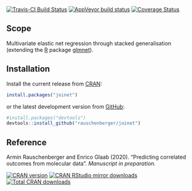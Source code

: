
<!-- Modify xxx.Rmd, not xxx.md! -->

[![Travis-CI Build
Status](https://travis-ci.org/rauschenberger/joinet.svg)](https://travis-ci.org/rauschenberger/joinet)
[![AppVeyor build
status](https://ci.appveyor.com/api/projects/status/github/rauschenberger/joinet?svg=true)](https://ci.appveyor.com/project/rauschenberger/joinet)
[![Coverage
Status](https://codecov.io/github/rauschenberger/joinet/coverage.svg?branch=master)](https://codecov.io/github/rauschenberger/joinet)

## Scope

Multivariate elastic net regression through stacked generalisation
(extending the [R](https://cran.r-project.org) package
[glmnet](https://CRAN.R-project.org/package=glmnet)).

## Installation

Install the current release from
[CRAN](https://CRAN.R-project.org/package=joinet):

``` r
install.packages("joinet")
```

or the latest development version from
[GitHub](https://github.com/rauschenberger/joinet):

``` r
#install.packages("devtools")
devtools::install_github("rauschenberger/joinet")
```

## Reference

Armin Rauschenberger and Enrico Glaab (2020). “Predicting correlated
outcomes from molecular data”. *Manuscript in preparation.*

[![CRAN
version](https://www.r-pkg.org/badges/version/joinet)](https://CRAN.R-project.org/package=joinet)
[![CRAN RStudio mirror
downloads](https://cranlogs.r-pkg.org/badges/joinet)](https://CRAN.R-project.org/package=joinet)
[![Total CRAN
downloads](https://cranlogs.r-pkg.org/badges/grand-total/joinet)](https://CRAN.R-project.org/package=joinet)
